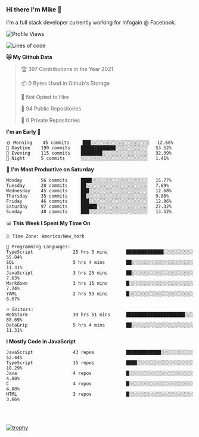 ### Hi there I'm Mike 👋
I'm a full stack developer currently working for Infogain @ Facebook.

<!--START_SECTION:waka-->
![Profile Views](http://img.shields.io/badge/Profile%20Views-0-blue)

![Lines of code](https://img.shields.io/badge/From%20Hello%20World%20I%27ve%20Written-1.3%20million%20lines%20of%20code-blue)

**🐱 My Github Data** 

> 🏆 397 Contributions in the Year 2021
 > 
> 📦 0 Bytes Used in Github's Storage 
 > 
> 🚫 Not Opted to Hire
 > 
> 📜 94 Public Repositories 
 > 
> 🔑 0 Private Repositories  
 > 
**I'm an Early 🐤** 

```text
🌞 Morning    45 commits     ███░░░░░░░░░░░░░░░░░░░░░░   12.68% 
🌆 Daytime    190 commits    █████████████░░░░░░░░░░░░   53.52% 
🌃 Evening    115 commits    ████████░░░░░░░░░░░░░░░░░   32.39% 
🌙 Night      5 commits      ░░░░░░░░░░░░░░░░░░░░░░░░░   1.41%

```
📅 **I'm Most Productive on Saturday** 

```text
Monday       56 commits     ████░░░░░░░░░░░░░░░░░░░░░   15.77% 
Tuesday      28 commits     ██░░░░░░░░░░░░░░░░░░░░░░░   7.89% 
Wednesday    45 commits     ███░░░░░░░░░░░░░░░░░░░░░░   12.68% 
Thursday     35 commits     ██░░░░░░░░░░░░░░░░░░░░░░░   9.86% 
Friday       46 commits     ███░░░░░░░░░░░░░░░░░░░░░░   12.96% 
Saturday     97 commits     ██████░░░░░░░░░░░░░░░░░░░   27.32% 
Sunday       48 commits     ███░░░░░░░░░░░░░░░░░░░░░░   13.52%

```


📊 **This Week I Spent My Time On** 

```text
⌚︎ Time Zone: America/New_York

💬 Programming Languages: 
TypeScript               25 hrs 5 mins       ██████████████░░░░░░░░░░░   55.84% 
SQL                      5 hrs 4 mins        ██░░░░░░░░░░░░░░░░░░░░░░░   11.31% 
JavaScript               3 hrs 25 mins       ██░░░░░░░░░░░░░░░░░░░░░░░   7.63% 
Markdown                 3 hrs 15 mins       █░░░░░░░░░░░░░░░░░░░░░░░░   7.24% 
YAML                     2 hrs 59 mins       █░░░░░░░░░░░░░░░░░░░░░░░░   6.67%

🔥 Editors: 
WebStorm                 39 hrs 51 mins      ██████████████████████░░░   88.69% 
DataGrip                 5 hrs 4 mins        ██░░░░░░░░░░░░░░░░░░░░░░░   11.31%

```

**I Mostly Code in JavaScript** 

```text
JavaScript               43 repos            █████████████░░░░░░░░░░░░   52.44% 
TypeScript               15 repos            ████░░░░░░░░░░░░░░░░░░░░░   18.29% 
Java                     4 repos             █░░░░░░░░░░░░░░░░░░░░░░░░   4.88% 
C                        4 repos             █░░░░░░░░░░░░░░░░░░░░░░░░   4.88% 
HTML                     3 repos             █░░░░░░░░░░░░░░░░░░░░░░░░   3.66%

```



<!--END_SECTION:waka-->

##### &nbsp;
[![trophy](https://github-profile-trophy.vercel.app/?username=uptonm&theme=dracula)](https://github.com/ryo-ma/github-profile-trophy)
